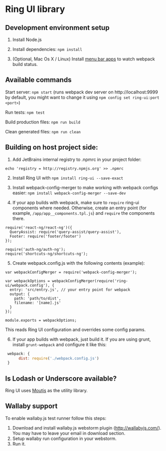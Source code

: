 # Ring UI library

## Development environment setup

1. Install Node.js

2. Install dependencies: `npm install`

3. (Optional, Mac Os X / Linux) Install [menu bar apps](https://github.com/roman01la/anybar-webpack#known-apps) to watch webpack build status.

## Available commands

Start server: `npm start` (runs webpack dev server on http://localhost:9999 by default, you might want to change it using `npm config set ring-ui:port <port>`)

Run tests: `npm test`

Build production files: `npm run build`

Clean generated files: `npm run clean`


## Building on host project side:

1. Add JetBrains internal registry to .npmrc in your project folder:

```
echo 'registry = http://registry.npmjs.org' >> .npmrc
```

2. Install Ring UI with `npm install ring-ui --save-exact` 

3. Install webpack-config-merger to make working with webpack configs easier: `npm install webpack-config-merger --save-dev`

4. If your app builds with webpack, make sure to `require` ring-ui components where needed. Otherwise, create an entry point (for example, `/app/app__components.tpl.js`) and
`require` the components there. 

```
require('react-ng/react-ng')({
  QueryAssist: require('query-assist/query-assist'),
  Footer: require('footer/footer')
});

require('auth-ng/auth-ng');
require('shortcuts-ng/shortcuts-ng');
```

5. Create webpack.config.js with the following contents (example):

```
var webpackConfigMerger = require('webpack-config-merger');

var webpackOptions = webpackConfigMerger(require('ring-ui/webpack.config'), {
  entry: 'src/entry.js', // your entry point for webpack
  output: {
    path: 'path/to/dist',
    filename: '[name].js'
  }
});

module.exports = webpackOptions;
```

This reads Ring UI configuration and overrides some config params.

6. If your app builds with webpack, just build it. If you are using grunt, install `grunt-webpack` and configure it like this:

```js
 webpack: {
      dist: require('./webpack.config.js')
 }
```

## Is Lodash or Underscore available?

Ring UI uses [Moutjs](moutjs.com/docs/latest/) as the utility library. 


## Wallaby support

To enable wallaby.js test runner follow this steps:

1. Download and install wallaby.js webstorm plugin (http://wallabyjs.com/). You may have to leave your email in download section.
2. Setup wallaby run configuration in your webstorm.
3. Run it.

